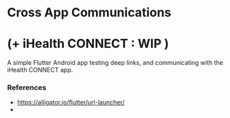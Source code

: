 # Cross App Communications
# (+ iHealth CONNECT : WIP )

A simple Flutter Android app testing deep links,
and communicating with the iHealth CONNECT app.

### References 

* https://alligator.io/flutter/url-launcher/
* 